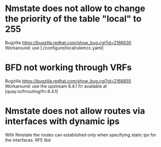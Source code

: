 # Nmstate does not allow to change the priority of the table "local" to 255
Bugzilla https://bugzilla.redhat.com/show_bug.cgi?id=2166630
Workaround: use [./configure/localrulemcc.yaml]

# BFD not working through VRFs
Bugzilla https://bugzilla.redhat.com/show_bug.cgi?id=2168855
Workaround: use the upstream 8.4.1 frr available at [quay.io/frrouting/frr:8.4.1]

# Nmstate does not allow routes via interfaces with dynamic ips
With Nmstate the routes can established only when specifying static ips for the interfaces.
RFE tbd